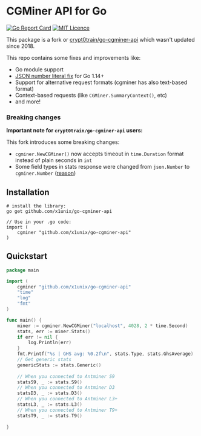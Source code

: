 # CGMiner API for Go #

[![Go Report Card](https://goreportcard.com/badge/github.com/x1unix/go-cgminer-api)](https://goreportcard.com/report/github.com/x1unix/go-cgminer-api) 
[![MIT Licence](https://img.shields.io/badge/license-MIT-brightgreen.svg)](https://opensource.org/licenses/mit-license) 

This package is a fork or [crypt0train/go-cgminer-api](https://github.com/crypt0train/go-cgminer-api)
which wasn't updated since 2018.

This repo contains some fixes and improvements like:

* Go module support
* [JSON number literal fix](https://github.com/golang/go/issues/34472) for Go 1.14+
* Support for alternative request formats (cgminer has also text-based format)
* Context-based requests (like `CGMiner.SummaryContext()`, etc)
* and more!

### Breaking changes ### 

**Important note for `crypt0train/go-cgminer-api` users:**

This fork introduces some breaking changes:

* `cgminer.NewCGMiner()` now accepts timeout in `time.Duration` format instead of plain seconds in `int`
* Some field types in stats response were changed from `json.Number` to `cgminer.Number` ([reason](https://github.com/golang/go/issues/34472))


## Installation ##

    # install the library:
    go get github.com/x1unix/go-cgminer-api

    // Use in your .go code:
    import (
        cgminer "github.com/x1unix/go-cgminer-api"
    )

## Quickstart ##

```go
package main

import (
    cgminer "github.com/x1unix/go-cgminer-api"
    "time"
    "log"
    "fmt"
)

func main() {
    miner := cgminer.NewCGMiner("localhost", 4028, 2 * time.Second)
	stats, err := miner.Stats()
	if err != nil {
		log.Println(err)
	}
    fmt.Printf("%s | GHS avg: %0.2f\n", stats.Type, stats.GhsAverage)
    // Get generic stats
    genericStats := stats.Generic()
 
    // When you connected to Antminer S9
    statsS9, _ := stats.S9()
	// When you connected to Antminer D3
    statsD3, _ := stats.D3()
	// When you connected to Antminer L3+
    statsL3, _ := stats.L3()
	// When you connected to Antminer T9+
    statsT9, _ := stats.T9()
	
}
```